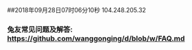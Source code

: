 ##2018年09月28日07时06分10秒 104.248.205.32
### 兔友常见问题及解答: https://github.com/wanggonging/d/blob/w/FAQ.md

